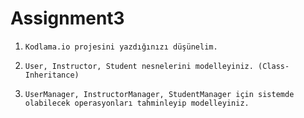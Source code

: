 # Assignment3

1.     Kodlama.io projesini yazdığınızı düşünelim.

2.     User, Instructor, Student nesnelerini modelleyiniz. (Class-Inheritance)

3.     UserManager, InstructorManager, StudentManager için sistemde olabilecek operasyonları tahminleyip modelleyiniz. 
